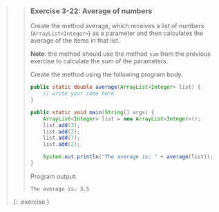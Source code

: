 >> ### Exercise 3-22: Average of numbers
>> 
>> Create the method average, which receives a list of numbers (`ArrayList<Integer>`) as a parameter and then calculates the average of the items in that list.
>> 
>> **Note**: the method should use the method `sum` from the previous exercise to calculate the sum of the parameters.
>> 
>> Create the method using the following program body:
>> 
>>```java
>> public static double average(ArrayList<Integer> list) {
>>     // write your code here
>> }
>> 
>> public static void main(String[] args) {
>>     ArrayList<Integer> list = new ArrayList<Integer>();
>>     list.add(3);
>>     list.add(2);
>>     list.add(7);
>>     list.add(2);
>> 
>>     System.out.println("The average is: " + average(list));
>> }
>>```
>>
>> Program output:
>> 
>>```output
>> The average is: 3.5
>>```
>> 
>{: .exercise }